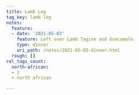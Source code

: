 ```yaml
---
title: Lamb Leg
tag_key: lamb leg
notes:
  feature:
  - date: '2021-05-03'
    feature: Left over Lamb Tagine and Guacamole
    type: dinner
    uri_path: /notes/2021-05-03-dinner.html
  rough: []
rel_tags_count:
  north-african:
  - 1
  - north african

---
```

